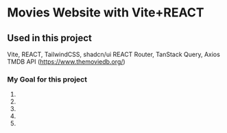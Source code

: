 # Movies Website with Vite+REACT

## Used in this project

Vite, REACT, TailwindCSS, shadcn/ui
REACT Router, TanStack Query, Axios
TMDB API (https://www.themoviedb.org/)

### My Goal for this project

1.
2.
3.
4.
5.
